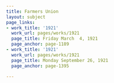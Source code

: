```yaml
---
title: Farmers Union
layout: subject
page_links:
- work_title: '1921'
  work_url: pages/works/1921
  page_title: Friday March  4, 1921
  page_anchor: page-1189
- work_title: '1921'
  work_url: pages/works/1921
  page_title: Monday September 26, 1921
  page_anchor: page-1395

---
```

